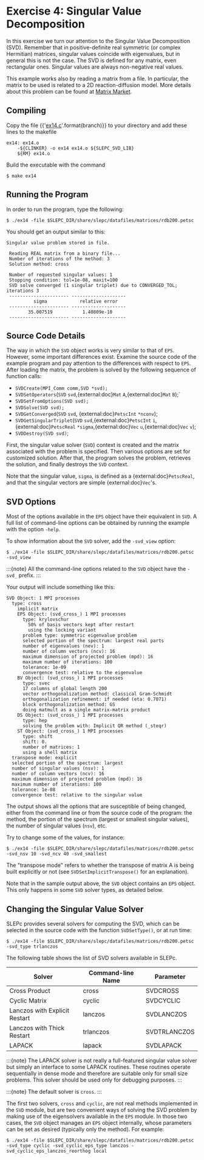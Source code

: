 # Exercise 4: Singular Value Decomposition

In this exercise we turn our attention to the Singular Value Decomposition (SVD). Remember that in positive-definite real symmetric (or complex Hermitian) matrices, singular values coincide with eigenvalues, but in general this is not the case. The SVD is defined for any matrix, even rectangular ones. Singular values are always non-negative real values.

This example works also by reading a matrix from a file. In particular, the matrix to be used is related to a 2D reaction-diffusion model. More details about this problem can be found at [Matrix Market](https://math.nist.gov/MatrixMarket/data/NEP/brussel/brussel.html).

## Compiling

Copy the file {{'[ex14.c](https://slepc.upv.es/{}/src/svd/tutorials/ex14.c.html)'.format(branch)}} to your directory and add these lines to the makefile

```{code} make
ex14: ex14.o
	-${CLINKER} -o ex14 ex14.o ${SLEPC_SVD_LIB}
	${RM} ex14.o
```

Build the executable with the command

```{code} console
$ make ex14
```

## Running the Program

In order to run the program, type the following:

```{code} console
$ ./ex14 -file $SLEPC_DIR/share/slepc/datafiles/matrices/rdb200.petsc
```

You should get an output similar to this:

```{code}
Singular value problem stored in file.

 Reading REAL matrix from a binary file...
 Number of iterations of the method: 3
 Solution method: cross

 Number of requested singular values: 1
 Stopping condition: tol=1e-08, maxit=100
 SVD solve converged (1 singular triplet) due to CONVERGED_TOL; iterations 3
 ---------------------- --------------------
          sigma            relative error
 ---------------------- --------------------
        35.007519           1.40809e-10
 ---------------------- --------------------
```

## Source Code Details

The way in which the `SVD` object works is very similar to that of `EPS`. However, some important differences exist. Examine the source code of the example program and pay attention to the differences with respect to `EPS`. After loading the matrix, the problem is solved by the following sequence of function calls:

* `SVDCreate(MPI_Comm comm,SVD *svd);`
* `SVDSetOperators`(`SVD` `svd`,{external:doc}`Mat` `A`,{external:doc}`Mat` `B`);`
* `SVDSetFromOptions(SVD svd);`
* `SVDSolve(SVD svd);`
* `SVDGetConverged`(`SVD` `svd`, {external:doc}`PetscInt` `*nconv`);
* `SVDGetSingularTriplet`(`SVD` `svd`,{external:doc}`PetscInt` `i`,{external:doc}`PetscReal` `*sigma`,{external:doc}`Vec` `u`,{external:doc}`Vec` `v`);
* `SVDDestroy(SVD svd)`;

First, the singular value solver (`SVD`) context is created and the matrix associated with the problem is specified. Then various options are set for customized solution. After that, the program solves the problem, retrieves the solution, and finally destroys the `SVD` context.

Note that the singular value, `sigma`, is defined as a {external:doc}`PetscReal`, and that the singular vectors are simple {external:doc}`Vec`'s.

## SVD Options

Most of the options available in the `EPS` object have their equivalent in `SVD`.  A full list of command-line options can be obtained by running the example with the option `-help`.

To show information about the `SVD` solver, add the `-svd_view` option:

```{code} console
$ ./ex14 -file $SLEPC_DIR/share/slepc/datafiles/matrices/rdb200.petsc -svd_view
```

:::{note}
All the command-line options related to the `SVD` object have the `-svd_` prefix.
:::

Your output will include something like this:

```{code}
SVD Object: 1 MPI processes
  type: cross
    implicit matrix
    EPS Object: (svd_cross_) 1 MPI processes
      type: krylovschur
        50% of basis vectors kept after restart
        using the locking variant
      problem type: symmetric eigenvalue problem
      selected portion of the spectrum: largest real parts
      number of eigenvalues (nev): 1
      number of column vectors (ncv): 16
      maximum dimension of projected problem (mpd): 16
      maximum number of iterations: 100
      tolerance: 1e-09
      convergence test: relative to the eigenvalue
    BV Object: (svd_cross_) 1 MPI processes
      type: svec
      17 columns of global length 200
      vector orthogonalization method: classical Gram-Schmidt
      orthogonalization refinement: if needed (eta: 0.7071)
      block orthogonalization method: GS
      doing matmult as a single matrix-matrix product
    DS Object: (svd_cross_) 1 MPI processes
      type: hep
      solving the problem with: Implicit QR method (_steqr)
    ST Object: (svd_cross_) 1 MPI processes
      type: shift
      shift: 0.
      number of matrices: 1
      using a shell matrix
  transpose mode: explicit
  selected portion of the spectrum: largest
  number of singular values (nsv): 1
  number of column vectors (ncv): 16
  maximum dimension of projected problem (mpd): 16
  maximum number of iterations: 100
  tolerance: 1e-08
  convergence test: relative to the singular value
```

The output shows all the options that are susceptible of being changed, either from the command line or from the source code of the program: the method, the portion of the spectrum (largest or smallest singular values), the number of singular values (`nsv`), etc.

Try to change some of the values, for instance:

```{code} console
$ ./ex14 -file $SLEPC_DIR/share/slepc/datafiles/matrices/rdb200.petsc -svd_nsv 10 -svd_ncv 40 -svd_smallest
```

The "transpose mode" refers to whether the transpose of matrix A is being built explicitly or not (see `SVDSetImplicitTranspose()` for an explanation).

Note that in the sample output above, the `SVD` object contains an `EPS` object. This only happens in some `SVD` solver types, as detailed below.

## Changing the Singular Value Solver

SLEPc provides several solvers for computing the SVD, which can be selected in the source code with the function `SVDSetType()`, or at run time:

```{code} console
$ ./ex14 -file $SLEPC_DIR/share/slepc/datafiles/matrices/rdb200.petsc -svd_type trlanczos
```

The following table shows the list of SVD solvers available in SLEPc.

Solver                         |  Command-line Name  |  Parameter
---                            |  ---                |  ---
Cross Product                  |  cross              |  SVDCROSS
Cyclic Matrix                  |  cyclic             |  SVDCYCLIC
Lanczos with Explicit Restart  |  lanczos            |  SVDLANCZOS
Lanczos with Thick Restart     |  trlanczos          |  SVDTRLANCZOS
LAPACK                         |  lapack             |  SVDLAPACK

:::{note}
The LAPACK solver is not really a full-featured singular value solver but simply an interface to some LAPACK routines. These routines operate sequentially in dense mode and therefore are suitable only for small size problems. This solver should be used only for debugging purposes.
:::

:::{note}
The default solver is `cross`.
:::

The first two solvers, `cross` and `cyclic`, are not real methods implemented in the `SVD` module, but are two convenient ways of solving the SVD problem by making use of the eigensolvers available in the `EPS` module. In those two cases, the `SVD` object manages an `EPS` object internally, whose parameters can be set as desired (typically only the method). For example:

```{code} console
$ ./ex14 -file $SLEPC_DIR/share/slepc/datafiles/matrices/rdb200.petsc -svd_type cyclic -svd_cyclic_eps_type lanczos -svd_cyclic_eps_lanczos_reorthog local
```
